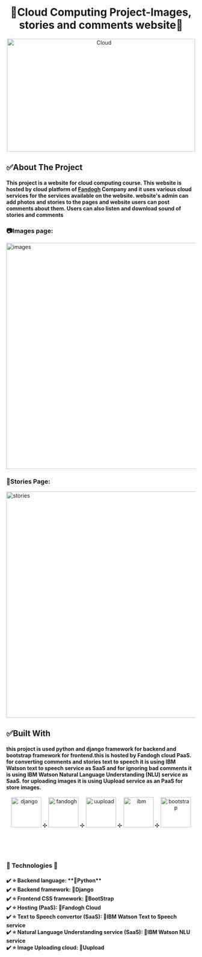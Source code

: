 
<h1 align="center" >🌟Cloud Computing Project-Images, stories and comments website🌟</h1>

<p align="center"  >  
  <img src="https://images.squarespace-cdn.com/content/v1/5e9e61184a2e5f4b613d5853/1589203361327-OKGR7H58GGGLKW4K1EY1/CC.gif" alt="Cloud" width="500" height="300">
  </p>



## ✅About The Project
<h4 align="left" > This project is a website for cloud computing course. This website is hosted by cloud platform of   <a href="https://www.fandogh.cloud/"> Fandogh</a> Company and it uses various cloud services for the services available on the website. website's admin can add photos and stories to the pages and website users can post comments about them. Users can also listen and download sound of stories and comments </h4>
<p align="center" >
  <h3>📷Images page:</h3>
  <img src="https://s4.uupload.ir/files/image_59pm.jpg" alt="images" width="800" height="600">
  <h3>📃Stories Page:</h3>
  <img src="https://s4.uupload.ir/files/storie_b8xl.jpg" alt="stories" width="800" height="600">
</p>

## ✅Built With
<h4> this project is used python and django framework for backend and bootstrap framework for frontend.this is hosted by Fandogh cloud PaaS. for converting comments and stories text to speech it is using IBM Watson text to speech service as SaaS and for ignoring bad comments it is using IBM Watson Natural Language Understanding (NLU) service as SaaS. for uploading images it is using Uupload service as an PaaS for store images.
  </h4>
<p align="center" > 
  <img src="https://styles.redditmedia.com/t5_2qh4v/styles/communityIcon_r1rcce3bp1241.png" alt="django" width="80" height="80">  ✣
  <img src="https://s4.uupload.ir/files/fandogh_ipp1.jpg" alt="fandogh" width="80" height="80">  ✣
  <img src="https://uupload.ir/css/images/logo3.png" alt="uupload" width="80" height="80">  ✣
  <img src="https://s4.uupload.ir/files/ibmw_nstn.jpg" alt="ibm" width="80" height="80">  ✣  
  <img src="http://ajeetprofile.in/img/icons/skills_icons/bootstrap.jpg" alt="bootstrap" width="80" height="80">
</p>
<br/><br/><br/> 
<h3>
  🌟 Technologies 🌟
  </h3>
<h4>
  ✔️ ⭐ Backend language: **🐍Python** <br/>
  ✔️ ⭐ Backend framework: 🔧Django<br/>
  ✔️ ⭐ Frontend CSS framework: 🎨BootStrap<br/>
  ✔️ ⭐ Hosting (PaaS): 🌰Fandogh Cloud<br/>
  ✔️ ⭐ Text to Speech convertor (SaaS): 📢IBM Watson Text to Speech service<br/>
  ✔️ ⭐ Natural Language Understanding service (SaaS): 🔎IBM Watson NLU service<br/>
  ✔️ ⭐ Image Uploading cloud: 📁Uupload<br/>
  </h4>






